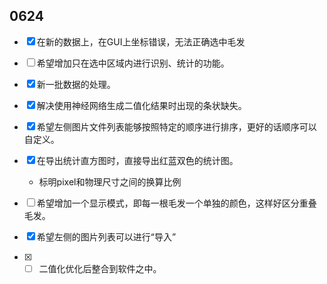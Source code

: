 ## 0624

- [x] 在新的数据上，在GUI上坐标错误，无法正确选中毛发

- [ ] 希望增加只在选中区域内进行识别、统计的功能。

- [x] 新一批数据的处理。

- [x] 解决使用神经网络生成二值化结果时出现的条状缺失。

- [x] 希望左侧图片文件列表能够按照特定的顺序进行排序，更好的话顺序可以自定义。

- [x] 在导出统计直方图时，直接导出红蓝双色的统计图。
  * 标明pixel和物理尺寸之间的换算比例

- [ ] 希望增加一个显示模式，即每一根毛发一个单独的颜色，这样好区分重叠毛发。

- [x] 希望左侧的图片列表可以进行“导入”

- [x] - [ ] 二值化优化后整合到软件之中。